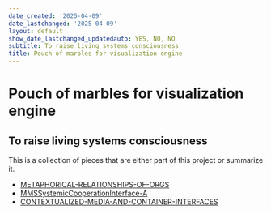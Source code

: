 ```yaml
---
date_created: '2025-04-09'
date_lastchanged: '2025-04-09'
layout: default
show_date_lastchanged_updatedauto: YES, NO, NO
subtitle: To raise living systems consciousness
title: Pouch of marbles for visualization engine
---
```

# Pouch of marbles for visualization engine 
## To raise living systems consciousness

This is a collection of pieces that are either part of this project or summarize it. 



- [METAPHORICAL-RELATIONSHIPS-OF-ORGS](METAPHORICAL-RELATIONSHIPS-OF-ORGS.md)
- [MMSSystemicCooperationInterface-A](MMSSystemicCooperationInterface-A.md)
- [CONTEXTUALIZED-MEDIA-AND-CONTAINER-INTERFACES](CONTEXTUALIZED-MEDIA-AND-CONTAINER-INTERFACES.md)





